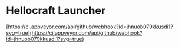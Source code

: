 Hellocraft Launcher
=====
[https://ci.appveyor.com/api/github/webhook?id=jhnuob079kkusdi1?svg=true](https://ci.appveyor.com/api/github/webhook?id=jhnuob079kkusdi1?svg=true)
